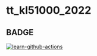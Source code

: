 # tt_kl51000_2022

## BADGE

[![learn-github-actions](https://github.com/siong-github/tt_kl51000_2022/actions/workflows/learn-github-actions.yml/badge.svg)](https://github.com/siong-github/tt_kl51000_2022/actions/workflows/learn-github-actions.yml)
